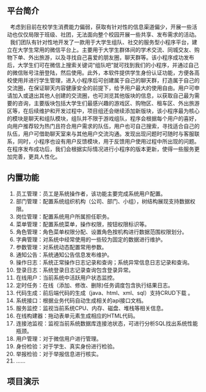 ## 平台简介

&nbsp;&nbsp;考虑到目前在校学生消费能力偏弱，获取有针对性的信息渠道偏少，开展一些活动也仅仅局限于班级、社团，无法面向整个校园开展一些共享、发布需求的活动。<br>
&nbsp;&nbsp;我们团队有针对性地开发了一款用于大学生组队、社交的服务型小程序平台，建立在大学生常用的微信平台上。主要用于大学生群体间的学术交流、同城交友、购物下单、外出旅游，以及寻找自己喜爱的朋友圈，聊天群等。该小程序成功发布后，大学生们可在微信上搜索关键词“组队吧”就可找到我们的小程序，并通过自己的微信账号注册登陆，然后使用。此外，本软件提供学生身份认证功能，方便各高校使用并进行学生管理，进入小程序后可创建属于自己的聊天群，打造属于自己的交流圈，在保证聊天内容健康安全的前提下，给予用户最大的使用自由。用户可申请加入或退出其他人创建的交流圈，也可浏览其他版块的信息，以获取自己最为需要的咨询，主要版块包括大学生们最感兴趣的游戏区、购物区、租车区、外出旅游区等，在后续维护和开发过程中，项目组还会继续添加新版块，该小程序最为核心的模块是聊天和组队模块，组队并不限于游戏组队，程序会根据每个用户的喜好，向用户推荐较为热门且符合用户需求的队伍，用户也可自己搜索，寻找适合自己的队伍，用户可借助聊天室来与其他用户交流沟通。发现出现问题时可随时与客服联系，同时，小程序也设有用户反馈模块，用于反馈用户使用过程中所出现的问题。在程序发布成功后，我们会根据实际情况进行小程序的版本更新，使得一些服务更加完善，更具人性化。


## 内置功能

1.  员工管理：员工是系统操作者，该功能主要完成系统用户配置。
2.  部门管理：配置系统组织机构（公司、部门、小组），树结构展现支持数据权限。
3.  岗位管理：配置系统用户所属担任职务。
4.  菜单管理：配置系统菜单，操作权限，按钮权限标识等。
5.  角色管理：角色菜单权限分配、设置角色按机构进行数据范围权限划分。
6.  字典管理：对系统中经常使用的一些较为固定的数据进行维护。
7.  参数管理：对系统动态配置常用参数。
8.  通知公告：系统通知公告信息发布维护。
9.  操作日志：系统正常操作日志记录和查询；系统异常信息日志记录和查询。
10. 登录日志：系统登录日志记录查询包含登录异常。
11. 在线用户：当前系统中活跃用户状态监控。
12. 定时任务：在线（添加、修改、删除)任务调度包含执行结果日志。
13. 代码生成：前后端代码的生成（java、html、xml、sql）支持CRUD下载 。
14. 系统接口：根据业务代码自动生成相关的api接口文档。
15. 服务监控：监视当前系统CPU、内存、磁盘、堆栈等相关信息。
16. 在线构建器：拖动表单元素生成相应的HTML代码。
17. 连接池监视：监视当前系统数据库连接池状态，可进行分析SQL找出系统性能瓶颈。
18. 用户管理：对于微信用户进行管理。
19. 身份检验：对于学生、真实身份进行检验。
20. 举报检验：对于举报信息进行核实。
21. ......

## 项目演示



